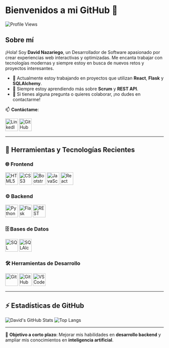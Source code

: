 # Bienvenidos a mi GitHub 👋

![Profile Views](https://komarev.com/ghpvc/?username=nazariegode&style=flat-square)

## Sobre mí

¡Hola! Soy **David Nazariego**, un Desarrollador de Software apasionado por crear experiencias web interactivas y optimizadas. Me encanta trabajar con tecnologías modernas y siempre estoy en busca de nuevos retos y proyectos interesantes.

- 🔭 Actualmente estoy trabajando en proyectos que utilizan **React**, **Flask** y **SQLAlchemy**.
- 🌱 Siempre estoy aprendiendo más sobre **Scrum** y **REST API**.
- 💬 Si tienes alguna pregunta o quieres colaborar, ¡no dudes en contactarme!

📫 **Contáctame**:
<p align="left">
  <img src="https://img.shields.io/badge/-LinkedIn-blue?style=flat-square&logo=linkedin" href="https://www.linkedin.com/in/nazariego/" alt="LinkedIn" height="40"/>
  <img src="https://img.shields.io/badge/-GitHub-181717?style=flat-square&logo=github" href="https://github.com/nazariegode" alt="GitHub" height="40"/>
</p>

---

## 🚀 Herramientas y Tecnologías Recientes

### 🌐 Frontend
<p align="left">
  <img src="https://img.shields.io/badge/HTML5-E34F26?style=for-the-badge&logo=html5&logoColor=white" alt="HTML5" height="40"/>
  <img src="https://img.shields.io/badge/CSS3-1572B6?style=for-the-badge&logo=css3&logoColor=white" alt="CSS3" height="40"/>
  <img src="https://img.shields.io/badge/Bootstrap-563D7C?style=for-the-badge&logo=bootstrap&logoColor=white" alt="Bootstrap" height="40"/>
  <img src="https://img.shields.io/badge/JavaScript-F7DF1E?style=for-the-badge&logo=javascript&logoColor=black" alt="JavaScript" height="40"/>
  <img src="https://img.shields.io/badge/React-20232A?style=for-the-badge&logo=react&logoColor=61DAFB" alt="React" height="40"/>
</p>

### ⚙️ Backend
<p align="left">
  <img src="https://img.shields.io/badge/Python-3776AB?style=for-the-badge&logo=python&logoColor=white" alt="Python" height="40"/>
  <img src="https://img.shields.io/badge/Flask-000000?style=for-the-badge&logo=flask&logoColor=white" alt="Flask" height="40"/>
  <img src="https://img.shields.io/badge/REST%20API-02569B?style=for-the-badge&logo=api&logoColor=white" alt="REST API" height="40"/>
</p>

### 🗄️ Bases de Datos
<p align="left">
  <img src="https://img.shields.io/badge/SQL-4479A1?style=for-the-badge&logo=sql&logoColor=white" alt="SQL" height="40"/>
  <img src="https://img.shields.io/badge/SQLAlchemy-9B59B6?style=for-the-badge&logo=python&logoColor=white" alt="SQLAlchemy" height="40"/>
</p>

### 🛠️ Herramientas de Desarrollo
<p align="left">
  <img src="https://img.shields.io/badge/Git-F05032?style=for-the-badge&logo=git&logoColor=white" alt="Git" height="40"/>
  <img src="https://img.shields.io/badge/GitHub-181717?style=for-the-badge&logo=github&logoColor=white" alt="GitHub" height="40"/>
  <img src="https://img.shields.io/badge/VS%20Code-0078D4?style=for-the-badge&logo=visual-studio-code&logoColor=white" alt="VS Code" height="40"/>
</p>

---

## ⚡ Estadísticas de GitHub

![David's GitHub Stats](https://github-readme-stats.vercel.app/api?username=nazariegode&show_icons=true&theme=radical)
![Top Langs](https://github-readme-stats.vercel.app/api/top-langs/?username=nazariegode&layout=compact&theme=radical)

---

🎯 **Objetivo a corto plazo**: Mejorar mis habilidades en **desarrollo backend** y ampliar mis conocimientos en **inteligencia artificial**.
